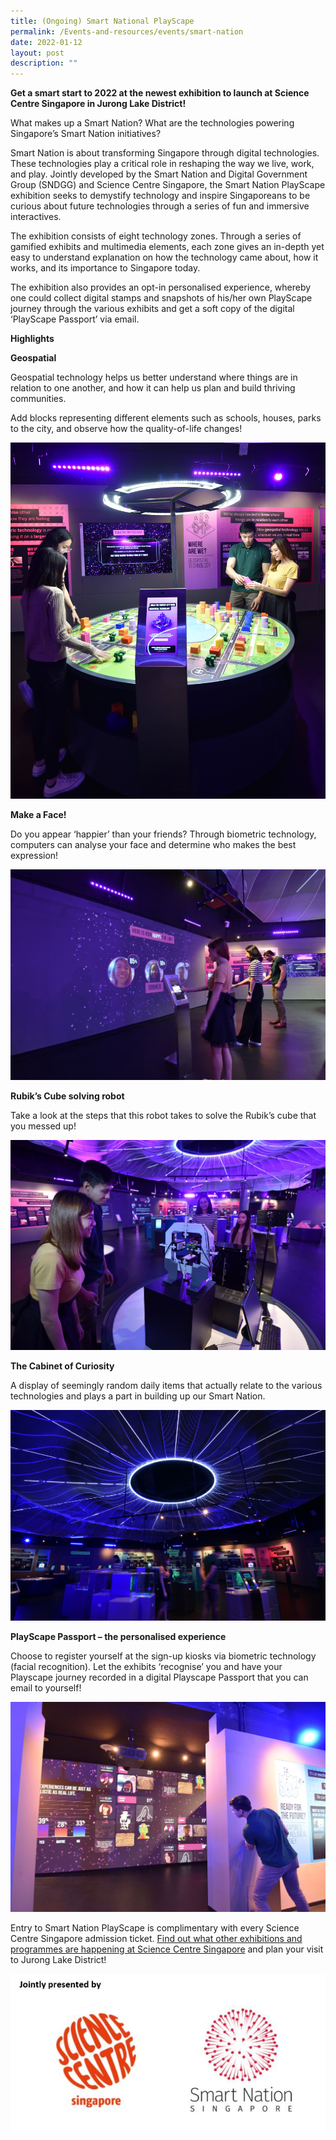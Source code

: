```yaml
---
title: (Ongoing) Smart National PlayScape
permalink: /Events-and-resources/events/smart-nation
date: 2022-01-12
layout: post
description: ""
---
```

**Get a smart start to 2022 at the newest exhibition to launch at Science Centre Singapore in Jurong Lake District!**

What makes up a Smart Nation? What are the technologies powering Singapore’s Smart Nation initiatives?

Smart Nation is about transforming Singapore through digital technologies. These technologies play a critical role in reshaping the way we live, work, and play. Jointly developed by the Smart Nation and Digital Government Group (SNDGG) and Science Centre Singapore, the Smart Nation PlayScape exhibition seeks to demystify technology and inspire Singaporeans to be curious about future technologies through a series of fun and immersive interactives.

The exhibition consists of eight technology zones. Through a series of gamified exhibits and multimedia elements, each zone gives an in-depth yet easy to understand explanation on how the technology came about, how it works, and its importance to Singapore today.

The exhibition also provides an opt-in personalised experience, whereby one could collect digital stamps and snapshots of his/her own PlayScape journey through the various exhibits and get a soft copy of the digital ‘PlayScape Passport’ via email.

**Highlights**

**Geospatial**

Geospatial technology helps us better understand where things are in relation to one another, and how it can help us plan and build thriving communities.

Add blocks representing different elements such as schools, houses, parks to the city, and observe how the quality-of-life changes!

![Alt text for image on Isomer site](/images/smartnation01.jpg)

**Make a Face!**

Do you appear ‘happier’ than your friends? Through biometric technology, computers can analyse your face and determine who makes the best expression!

![Alt text for image on Isomer site](/images/smartnation2m.jpg)

**Rubik’s Cube solving robot**

Take a look at the steps that this robot takes to solve the Rubik’s cube that you messed up!

![Alt text for image on Isomer site](/images/smartnation3m.jpg)

**The Cabinet of Curiosity**

A display of seemingly random daily items that actually relate to the various technologies and plays a part in building up our Smart Nation.

![Alt text for image on Isomer site](/images/smartnation04m.jpg)

**PlayScape Passport – the personalised experience**

Choose to register yourself at the sign-up kiosks via biometric technology (facial recognition). Let the exhibits ‘recognise’ you and have your Playscape journey recorded in a digital Playscape Passport that you can email to yourself!

![Alt text for image on Isomer site](/images/smartnation05m.jpg)

Entry to Smart Nation PlayScape is complimentary with every Science Centre Singapore admission ticket. [Find out what other exhibitions and programmes are happening at Science Centre Singapore](https://www.science.edu.sg/whats-on) and plan your visit to Jurong Lake District!

![Alt text for image on Isomer site](/images/smartnation06.jpg)